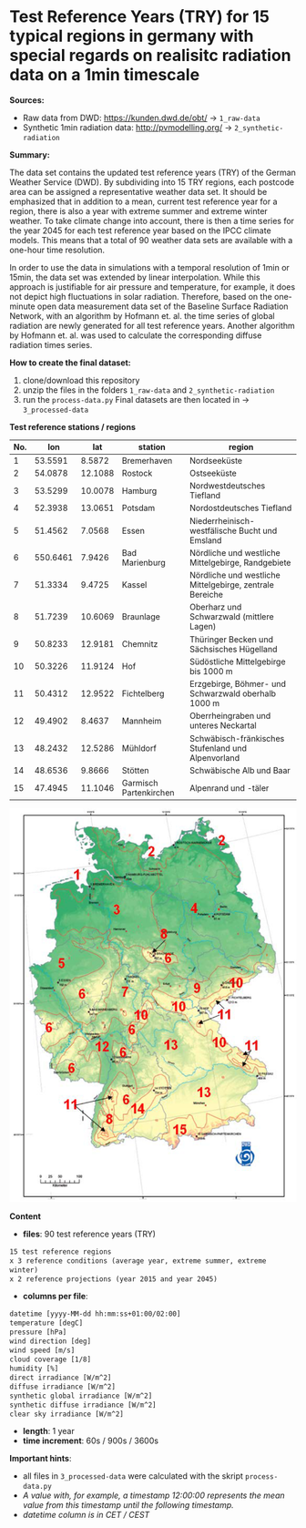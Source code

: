 # Test Reference Years (TRY) for 15 typical regions in germany with special regards on realisitc radiation data on a 1min timescale

**Sources:**
- Raw data from DWD: https://kunden.dwd.de/obt/ -> `1_raw-data`
- Synthetic 1min radiation data: http://pvmodelling.org/ -> `2_synthetic-radiation`

**Summary:**

The data set contains the updated test reference years (TRY) of the German Weather Service (DWD). By subdividing into 15 TRY regions, each postcode area can be assigned a representative weather data set. It should be emphasized that in addition to a mean, current test reference year for a region, there is also a year with extreme summer and extreme winter weather. To take climate change into account, there is then a time series for the year 2045 for each test reference year based on the IPCC climate models. This means that a total of 90 weather data sets are available with a one-hour time resolution.

In order to use the data in simulations with a temporal resolution of 1min or 15min, the data set was extended by linear interpolation. While this approach is justifiable for air pressure and temperature, for example, it does not depict high fluctuations in solar radiation. Therefore, based on the one-minute open data measurement data set of the Baseline Surface Radiation Network, with an algorithm by Hofmann et. al. the time series of global radiation are newly generated for all test reference years. Another algorithm by Hofmann et. al. was used to calculate the corresponding diffuse radiation times series.

**How to create the final dataset:**
1. clone/download this repository
2. unzip the files in the folders `1_raw-data` and `2_synthetic-radiation`
3. run the `process-data.py`
Final datasets are then located in -> `3_processed-data`


**Test reference stations / regions**

No. | lon | lat | station | region
--- | --- | --- | --- | ---
1 | 53.5591 | 8.5872 | Bremerhaven | Nordseeküste
2 | 54.0878 | 12.1088 | Rostock | Ostseeküste
3 | 53.5299 | 10.0078 | Hamburg | Nordwestdeutsches Tiefland
4 | 52.3938 | 13.0651 | Potsdam | Nordostdeutsches Tiefland
5 | 51.4562 | 7.0568 | Essen | Niederrheinisch-westfälische Bucht und Emsland
6 | 550.6461 | 7.9426 | Bad Marienburg | Nördliche und westliche Mittelgebirge, Randgebiete
7 | 51.3334 | 9.4725 | Kassel | Nördliche und westliche Mittelgebirge, zentrale Bereiche
8 | 51.7239 | 10.6069 | Braunlage | Oberharz und Schwarzwald (mittlere Lagen)
9 | 50.8233 | 12.9181 | Chemnitz | Thüringer Becken und Sächsisches Hügelland
10 | 50.3226 | 11.9124 | Hof | Südöstliche Mittelgebirge bis 1000 m
11 | 50.4312 | 12.9522 | Fichtelberg | Erzgebirge, Böhmer- und Schwarzwald oberhalb 1000 m
12 | 49.4902 | 8.4637 | Mannheim | Oberrheingraben und unteres Neckartal
13 | 48.2432 | 12.5286 | Mühldorf | Schwäbisch-fränkisches Stufenland und Alpenvorland
14 | 48.6536 | 9.8666 | Stötten | Schwäbische Alb und Baar
15 | 47.4945 | 11.1046 | Garmisch Partenkirchen | Alpenrand und -täler

![regions & stations](./0_docs/TRY-Regions.png)

**Content**
* **files**: 90 test reference years (TRY)
```
15 test reference regions
x 3 reference conditions (average year, extreme summer, extreme winter)
x 2 reference projections (year 2015 and year 2045)
```
* **columns per file**:
```
datetime [yyyy-MM-dd hh:mm:ss+01:00/02:00]
temperature [degC]
pressure [hPa]
wind direction [deg]
wind speed [m/s]
cloud coverage [1/8]
humidity [%]
direct irradiance [W/m^2]
diffuse irradiance [W/m^2]
synthetic global irradiance [W/m^2]
synthetic diffuse irradiance [W/m^2]
clear sky irradiance [W/m^2]
```
* **length**: 1 year
* **time increment**: 60s / 900s / 3600s

**Important hints**:
- all files in `3_processed-data` were calculated with the skript `process-data.py`
- *A value with, for example, a timestamp 12:00:00 represents the mean value from this timestamp until the following timestamp.*
- *datetime column is in CET / CEST*
